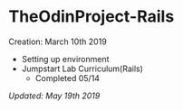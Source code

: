# TheOdinProject-Rails
Creation: March 10th 2019

- Setting up environment
- Jumpstart Lab Curriculum(Rails)
  - Completed 05/14


*Updated: May 19th 2019*

